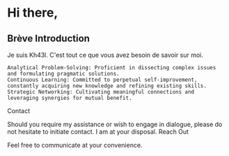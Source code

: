 # Hi there,

## Brève Introduction

Je suis Kh43l. C'est tout ce que vous avez besoin de savoir sur moi.

    Analytical Problem-Solving: Proficient in dissecting complex issues and formulating pragmatic solutions.
    Continuous Learning: Committed to perpetual self-improvement, constantly acquiring new knowledge and refining existing skills.
    Strategic Networking: Cultivating meaningful connections and leveraging synergies for mutual benefit.

Contact

Should you require my assistance or wish to engage in dialogue, please do not hesitate to initiate contact. I am at your disposal.
Reach Out

Feel free to communicate at your convenience.
